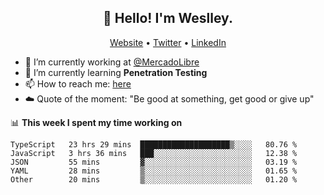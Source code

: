 <h2 align="center">👋 Hello! I'm Weslley.</h2>
<p align="center">
  <a href="http://weslleyneri.com.br">Website</a> •
  <a href="https://twitter.com/Weslley_Neri">Twitter</a> •
  <a href="https://www.linkedin.com/in/weslley-neri-3658908b">LinkedIn</a>
</p>


- 🔭 I’m currently working at [@MercadoLibre](https://github.com/mercadolibre)
- 🌱 I’m currently learning **Penetration Testing**
- 📫 How to reach me: [here](mailto:weslley39@gmail.com)
- ☁️ Quote of the moment: "Be good at something, get good or give up"

📊 **This week I spent my time working on**
<!--START_SECTION:waka-->
```text
TypeScript   23 hrs 29 mins  ████████████████████▒░░░░   80.76 % 
JavaScript   3 hrs 36 mins   ███░░░░░░░░░░░░░░░░░░░░░░   12.38 % 
JSON         55 mins         ▓░░░░░░░░░░░░░░░░░░░░░░░░   03.19 % 
YAML         28 mins         ▒░░░░░░░░░░░░░░░░░░░░░░░░   01.65 % 
Other        20 mins         ▒░░░░░░░░░░░░░░░░░░░░░░░░   01.20 % 
```
<!--END_SECTION:waka-->

<!-- Inspired by https://github.com/gruselhaus/gruselhaus -->